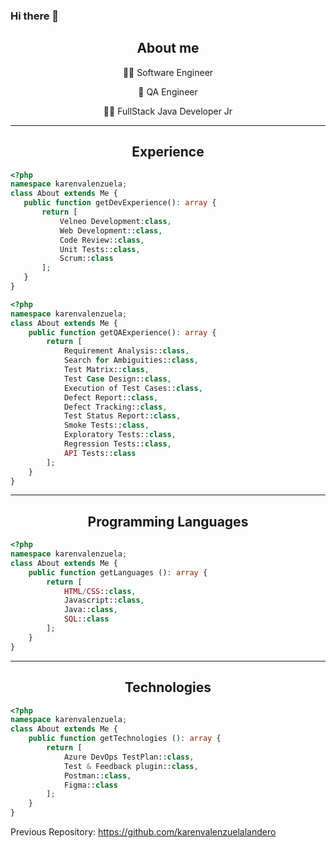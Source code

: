 ### Hi there 👋

<div align="center">

## About me

👩‍💻 Software Engineer

🌟 QA Engineer

 ✍🏼 FullStack Java Developer Jr

</div>

---
<div align="center">
 
## Experience
 
 </div>

 ```php
<?php
namespace karenvalenzuela;
class About extends Me {
    public function getDevExperience(): array {
        return [
            Velneo Development:class,
            Web Development::class,
            Code Review::class,
            Unit Tests::class,
            Scrum::class
        ];
    }
}
```

```php
<?php
namespace karenvalenzuela;
class About extends Me {
    public function getQAExperience(): array {
        return [
            Requirement Analysis::class,
            Search for Ambiguities::class,
            Test Matrix::class,
            Test Case Design::class,
            Execution of Test Cases::class,
            Defect Report::class,
            Defect Tracking::class,
            Test Status Report::class,
            Smoke Tests::class,
            Exploratory Tests::class,
            Regression Tests::class,
            API Tests::class
        ];
    }
}
```

---
<div align="center">
 
## Programming Languages 
 
</div>
 
```php
<?php
namespace karenvalenzuela;
class About extends Me {
    public function getLanguages (): array {
        return [            
            HTML/CSS::class,
            Javascript::class,
            Java::class,
            SQL::class
        ];
    }
}
```

---
<div align="center">
 
## Technologies 
 
 </div>
 
```php
<?php
namespace karenvalenzuela;
class About extends Me {
    public function getTechnologies (): array {
        return [            
            Azure DevOps TestPlan::class,
            Test & Feedback plugin::class,
            Postman::class,
            Figma::class
        ];
    }
}
```



Previous Repository: https://github.com/karenvalenzuelalandero
